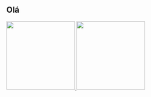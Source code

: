 ## Olá

 <div>
  <a href="https://github.com/Gussstavof">
  <img height="180em" src="https://github-readme-stats.vercel.app/api?username=Gussstavof&show_icons=true&theme=yeblu&include_all_commits=true&count_private=true"/>
  <img height="180em" src="https://github-readme-stats.vercel.app/api/top-langs/?username=Gussstavof&layout=compact&langs_count=16&theme=yeblu"/>
<div>
